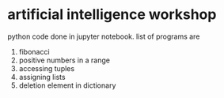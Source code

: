 # artificial intelligence workshop 
python code done in jupyter notebook.
list of programs are
1. fibonacci
2. positive numbers in a range
3. accessing tuples
4. assigning lists
5. deletion element in dictionary
